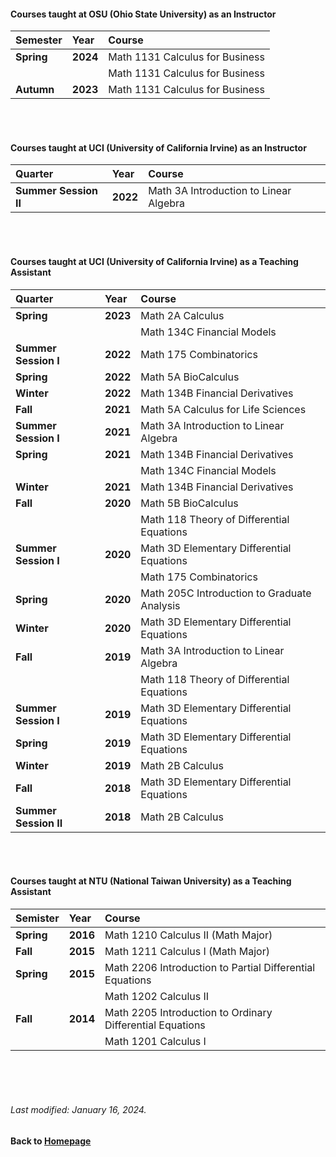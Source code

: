 #### Courses taught at OSU (Ohio State University) as an Instructor 

|__Semester__ | __Year__ | __Course__ |
|:--------------- |  :------------ | :-----------------|
|__Spring__ | __2024__ | Math 1131 Calculus for Business |
| | | Math 1131 Calculus for Business  |
|__Autumn__ | __2023__ | Math 1131 Calculus for Business |

<br />    
<br />    


#### Courses taught at UCI (University of California Irvine) as an Instructor 

|__Quarter__ | __Year__ | __Course__ |
|:--------------- |  :------------ | :-----------------|
|__Summer Session II__ | __2022__ | Math 3A Introduction to Linear Algebra |

<br />    
<br />    


#### Courses taught at UCI (University of California Irvine) as a Teaching Assistant  

|__Quarter__ | __Year__ | __Course__ |
|:--------------- |  :------------ | :-----------------|
|__Spring__ | __2023__ | Math 2A Calculus  |
| | | Math 134C Financial Models  |
|__Summer Session I__ | __2022__ | Math 175 Combinatorics |
|__Spring__ | __2022__ | Math 5A BioCalculus  |
|__Winter__ | __2022__ | Math 134B Financial Derivatives  |
|__Fall__ | __2021__ | Math 5A Calculus for Life Sciences |
|__Summer Session I__ | __2021__ | Math 3A Introduction to Linear Algebra |
|__Spring__ | __2021__ | Math 134B Financial Derivatives  |
| | | Math 134C Financial Models  |
|__Winter__ | __2021__ | Math 134B Financial Derivatives  |
|__Fall__ | __2020__ | Math 5B BioCalculus  |
| | | Math 118 Theory of Differential Equations  |
|__Summer Session I__ | __2020__ | Math 3D Elementary Differential Equations |
| | | Math 175 Combinatorics  |
|__Spring__ | __2020__ | Math 205C Introduction to Graduate Analysis  |
|__Winter__ | __2020__ | Math 3D Elementary Differential Equations  |
|__Fall__ | __2019__ | Math 3A Introduction to Linear Algebra  |
| | | Math 118 Theory of Differential Equations  |
|__Summer Session I__ | __2019__ | Math 3D Elementary Differential Equations |
|__Spring__ | __2019__ | Math 3D Elementary Differential Equations |
|__Winter__  | __2019__ | Math 2B Calculus |
|__Fall__ | __2018__ | Math 3D Elementary Differential Equations |
|__Summer Session II__ | __2018__ | Math 2B Calculus |

<br />    
<br />    




#### Courses taught at NTU (National Taiwan University) as a Teaching Assistant  

| __Semister__ | __Year__ | __Course__ |
|:------------  | :------------ | :-----------------|
|__Spring__ | __2016__ | Math 1210 Calculus II (Math Major) |
|__Fall__ | __2015__ |  Math 1211 Calculus I  (Math Major) |
|__Spring__ | __2015__ | Math 2206 Introduction to Partial Differential Equations |
| | | Math 1202 Calculus II |
|__Fall__ | __2014__ | Math 2205 Introduction to Ordinary Differential Equations    |
| | |  Math 1201 Calculus I |





 
      
<br />    
<br />
<br />

###### Last modified: January 16, 2024.
#### Back to [Homepage](https://chaominl.github.io)
